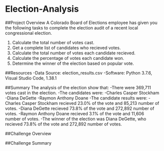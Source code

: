 # Election-Analysis

##Project Overview 
A Colorado Board of Elections employee has given you the following tasks to complete the election audit of a recent local congressional election.

1. Calculate the total number of votes cast.
2. Get a complete list of candidates who recieved votes.
3. Calculate the total number of votes each candidate recieved. 
4. Calculate the percentage of votes each candidate won.
5. Determine the winner of the election based on popular vote.

##Resources
-Data Source: election_results.csv
-Software: Python 3.7.6, Visual Studio Code, 1.38.1

##Summary
The analysis of the election show that:
-There were 369,711 votes cast in the election.
-The candidates were:
  -Charles Casper Stockham
  -Diana DeGette
  -Raymon Anthony Doane
 -The candidate results were: 
  -Charles Casper Stockham recieved 23.0% of the vote and 85,213 number of votes.
  -Diana DeGette recieved 73.8% of the vote and 272,892 number of votes.
  -Raymon Anthony Doane recieved 3.1% of the vote and 11,606 number of votes.
 -The winner of the election was Diana DeGette, who recieved 73.8% of the vote and 272,892 number of votes.
 
 ##Challenge Overview
 
 ##Challenge Summary
